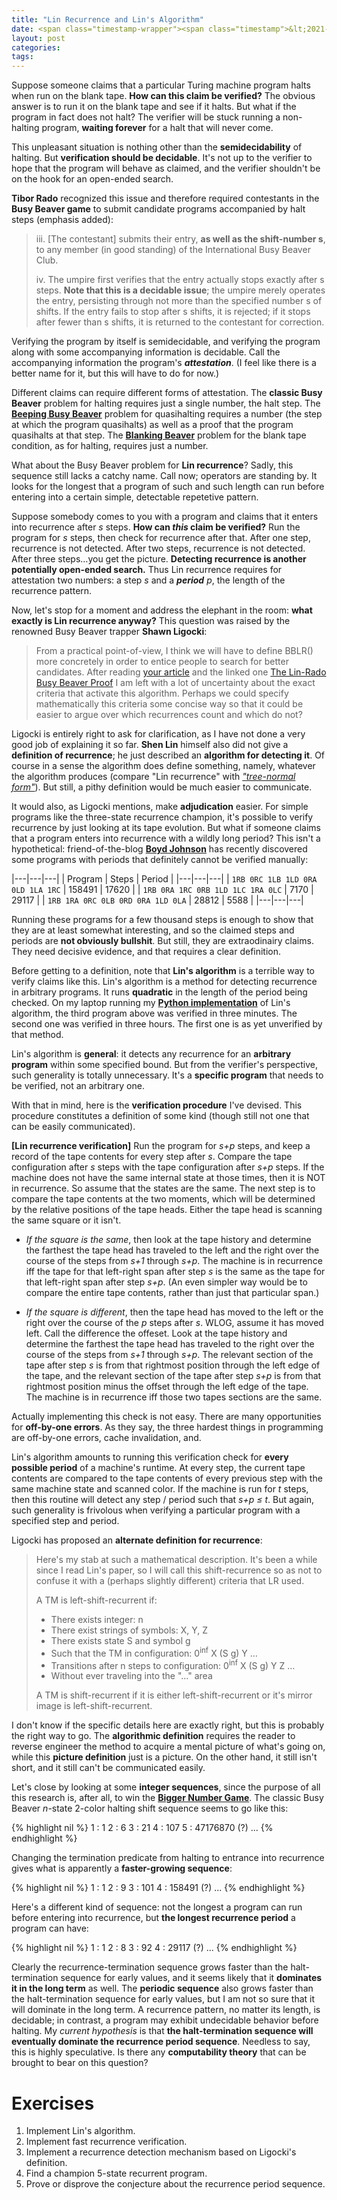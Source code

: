 ```yaml
---
title: "Lin Recurrence and Lin's Algorithm"
date: <span class="timestamp-wrapper"><span class="timestamp">&lt;2021-02-24 Wed&gt;</span></span>
layout: post
categories:
tags:
---
```

Suppose someone claims that a particular Turing machine program halts when run on the blank tape. **How can this claim be verified?** The obvious answer is to run it on the blank tape and see if it halts. But what if the program in fact does not halt? The verifier will be stuck running a non-halting program, **waiting forever** for a halt that will never come.

This unpleasant situation is nothing other than the **semidecidability** of halting. But **verification should be decidable**. It's not up to the verifier to hope that the program will behave as claimed, and the verifier shouldn't be on the hook for an open-ended search.

**Tibor Rado** recognized this issue and therefore required contestants in the **Busy Beaver game** to submit candidate programs accompanied by halt steps (emphasis added):

> iii. [The contestant] submits their entry, **as well as the shift-number s**, to any member (in good standing) of the International Busy Beaver Club.
>
> iv. The umpire first verifies that the entry actually stops exactly after s steps. **Note that this is a decidable issue**; the umpire merely operates the entry, persisting through not more than the specified number s of shifts. If the entry fails to stop after s shifts, it is rejected; if it stops after fewer than s shifts, it is returned to the contestant for correction.

Verifying the program by itself is semidecidable, and verifying the program along with some accompanying information is decidable. Call the accompanying information the program's ***attestation***. (I feel like there is a better name for it, but this will have to do for now.)

Different claims can require different forms of attestation. The **classic Busy Beaver** problem for halting requires just a single number, the halt step. The **[Beeping Busy Beaver](https://nickdrozd.github.io/2020/10/09/beeping-busy-beaver-results.html)** problem for quasihalting requires a number (the step at which the program quasihalts) as well as a proof that the program quasihalts at that step. The **[Blanking Beaver](https://nickdrozd.github.io/2021/02/14/blanking-beavers.html)** problem for the blank tape condition, as for halting, requires just a number.

What about the Busy Beaver problem for **Lin recurrence**? Sadly, this sequence still lacks a catchy name. Call now; operators are standing by. It looks for the longest that a program of such and such length can run before entering into a certain simple, detectable repetetive pattern.

Suppose somebody comes to you with a program and claims that it enters into recurrence after *s* steps. **How can *this* claim be verified?** Run the program for *s* steps, then check for recurrence after that. After one step, recurrence is not detected. After two steps, recurrence is not detected. After three steps&#x2026;you get the picture. **Detecting recurrence is another potentially open-ended search.** Thus Lin recurrence requires for attestation two numbers: a step *s* and a ***period*** *p*, the length of the recurrence pattern.

Now, let's stop for a moment and address the elephant in the room: **what exactly is Lin recurrence anyway?** This question was raised by the renowned Busy Beaver trapper **Shawn Ligocki**:

> From a practical point-of-view, I think we will have to define BBLR() more concretely in order to entice people to search for better candidates. After reading [your article](https://nickdrozd.github.io/2021/01/14/halt-quasihalt-recur.html) and the linked one [The Lin-Rado Busy Beaver Proof](https://nickdrozd.github.io/2020/12/15/lin-rado-proof.html) I am left with a lot of uncertainty about the exact criteria that activate this algorithm. Perhaps we could specify mathematically this criteria some concise way so that it could be easier to argue over which recurrences count and which do not?

Ligocki is entirely right to ask for clarification, as I have not done a very good job of explaining it so far. **Shen Lin** himself also did not give a **definition of recurrence**; he just described an **algorithm for detecting it**. Of course in a sense the algorithm does define something, namely, whatever the algorithm produces (compare "Lin recurrence" with *["tree-normal form"](https://nickdrozd.github.io/2020/10/04/turing-machine-notation-and-normal-form.html)*). But still, a pithy definition would be much easier to communicate.

It would also, as Ligocki mentions, make **adjudication** easier. For simple programs like the three-state recurrence champion, it's possible to verify recurrence by just looking at its tape evolution. But what if someone claims that a program enters into recurrence with a wildly long period? This isn't a hypothetical: friend-of-the-blog **[Boyd Johnson](https://github.com/boydjohnson/lin-rado-turing)** has recently discovered some programs with periods that definitely cannot be verified manually:

|---|---|---|
| Program | Steps | Period |
|---|---|---|
| `1RB 0RC 1LB 1LD 0RA 0LD 1LA 1RC` | 158491 | 17620 |
| `1RB 0RA 1RC 0RB 1LD 1LC 1RA 0LC` | 7170 | 29117 |
| `1RB 1RA 0RC 0LB 0RD 0RA 1LD 0LA` | 28812 | 5588 |
|---|---|---|

Running these programs for a few thousand steps is enough to show that they are at least somewhat interesting, and so the claimed steps and periods are **not obviously bullshit**. But still, they are extraodinairy claims. They need decisive evidence, and that requires a clear definition.

Before getting to a definition, note that **Lin's algorithm** is a terrible way to verify claims like this. Lin's algorithm is a method for detecting recurrence in arbitrary programs. It runs **quadratic** in the length of the period being checked. On my laptop running my **[Python implementation](https://github.com/nickdrozd/pytur/blob/7795b92ebc0332e81b9f65e65350df3f89db4506/turing.py#L157)** of Lin's algorithm, the third program above was verified in three minutes. The second one was verified in three hours. The first one is as yet unverified by that method.

Lin's algorithm is **general**: it detects any recurrence for an **arbitrary program** within some specified bound. But from the verifier's perspective, such generality is totally unnecessary. It's a **specific program** that needs to be verified, not an arbitrary one.

With that in mind, here is the **verification procedure** I've devised. This procedure constitutes a definition of some kind (though still not one that can be easily communicated).

**[Lin recurrence verification]** Run the program for *s+p* steps, and keep a record of the tape contents for every step after *s*. Compare the tape configuration after *s* steps with the tape configuration after *s+p* steps. If the machine does not have the same internal state at those times, then it is NOT in recurrence. So assume that the states are the same. The next step is to compare the tape contents at the two moments, which will be determined by the relative positions of the tape heads. Either the tape head is scanning the same square or it isn't.

-   *If the square is the same*, then look at the tape history and determine the farthest the tape head has traveled to the left and the right over the course of the steps from *s+1* through *s+p*. The machine is in recurrence iff the tape for that left-right span after step *s* is the same as the tape for that left-right span after step *s+p*. (An even simpler way would be to compare the entire tape contents, rather than just that particular span.)

-   *If the square is different*, then the tape head has moved to the left or the right over the course of the *p* steps after *s*. WLOG, assume it has moved left. Call the difference the offeset. Look at the tape history and determine the farthest the tape head has traveled to the right over the course of the steps from *s+1* through *s+p*. The relevant section of the tape after step *s* is from that rightmost position through the left edge of the tape, and the relevant section of the tape after step *s+p* is from that rightmost position minus the offset through the left edge of the tape. The machine is in recurrence iff those two tapes sections are the same.

Actually implementing this check is not easy. There are many opportunities for **off-by-one errors**. As they say, the three hardest things in programming are off-by-one errors, cache invalidation, and.

Lin's algorithm amounts to running this verification check for **every possible period** of a machine's runtime. At every step, the current tape contents are compared to the tape contents of every previous step with the same machine state and scanned color. If the machine is run for *t* steps, then this routine will detect any step / period such that *s+p ≤ t*. But again, such generality is frivolous when verifying a particular program with a specified step and period.

Ligocki has proposed an **alternate definition for recurrence**:

> Here's my stab at such a mathematical description. It's been a while since I read Lin's paper, so I will call this shift-recurrence so as not to confuse it with a (perhaps slightly different) criteria that LR used.
>
> A TM is left-shift-recurrent if:
>
> -   There exists integer: n
> -   There exist strings of symbols: X, Y, Z
> -   There exists state S and symbol g
> -   Such that the TM in configuration: 0<sup>inf</sup> X (S g) Y &#x2026;
> -   Transitions after n steps to configuration: 0<sup>inf</sup> X (S g) Y Z &#x2026;
> -   Without ever traveling into the "&#x2026;" area
>
> A TM is shift-recurrent if it is either left-shift-recurrent or it's mirror image is left-shift-recurrent.

I don't know if the specific details here are exactly right, but this is probably the right way to go. The **algorithmic definition** requires the reader to reverse engineer the method to acquire a mental picture of what's going on, while this **picture definition** just is a picture. On the other hand, it still isn't short, and it still can't be communicated easily.

Let's close by looking at some **integer sequences**, since the purpose of all this research is, after all, to win the **[Bigger Number Game](https://www.scottaaronson.com/writings/bignumbers.html)**. The classic Busy Beaver *n*-state 2-color halting shift sequence seems to go like this:

{% highlight nil %}
1 : 1
2 : 6
3 : 21
4 : 107
5 : 47176870 (?)
...
{% endhighlight %}

Changing the termination predicate from halting to entrance into recurrence gives what is apparently a **faster-growing sequence**:

{% highlight nil %}
1 : 1
2 : 9
3 : 101
4 : 158491 (?)
...
{% endhighlight %}

Here's a different kind of sequence: not the longest a program can run before entering into recurrence, but **the longest recurrence period** a program can have:

{% highlight nil %}
1 : 1
2 : 8
3 : 92
4 : 29117 (?)
...
{% endhighlight %}

Clearly the recurrence-termination sequence grows faster than the halt-termination sequence for early values, and it seems likely that it **dominates it in the long term** as well. The **periodic sequence** also grows faster than the halt-termination sequence for early values, but I am not so sure that it will dominate in the long term. A recurrence pattern, no matter its length, is decidable; in contrast, a program may exhibit undecidable behavior before halting. My *current hypothesis* is that **the halt-termination sequence will eventually dominate the recurrence period sequence**. Needless to say, this is highly speculative. Is there any **computability theory** that can be brought to bear on this question?


# Exercises

1.  Implement Lin's algorithm.
2.  Implement fast recurrence verification.
3.  Implement a recurrence detection mechanism based on Ligocki's definition.
4.  Find a champion 5-state recurrent program.
5.  Prove or disprove the conjecture about the recurrence period sequence.
